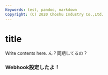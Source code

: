 ```yaml
---
Keywords: test, pandoc, markdown
Copyright: (C) 2020 Choshu Industry Co.,Ltd.
---
```


# title

Write contents here.
ん？同期してるの？
### Webhook設定したよ！
